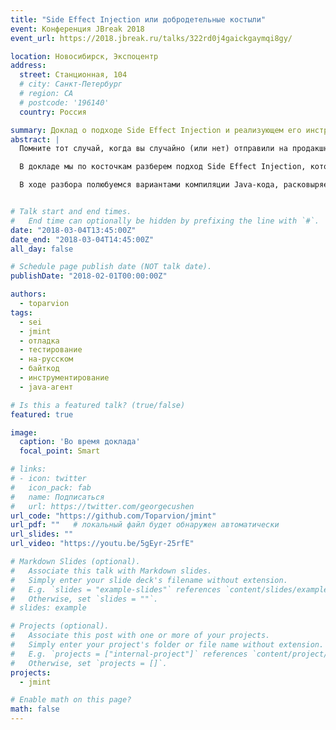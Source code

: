 ```yaml
---
title: "Side Effect Injection или добродетельные костыли"
event: Конференция JBreak 2018
event_url: https://2018.jbreak.ru/talks/322rd0j4gaickgaymqi8gy/

location: Новосибирск, Экспоцентр
address:
  street: Станционная, 104
  # city: Санкт-Петербург
  # region: CA
  # postcode: '196140'
  country: Россия

summary: Доклад о подходе Side Effect Injection и реализующем его инструменте
abstract: |
  Помните тот случай, когда вы случайно (или нет) отправили на продакшн кусочек кода, предназначенный только для теста? Или временно вставили крохотный if’чик, например, с `Thread.sleep()` или логированием для отладки? Знайте, вы не одиноки. Есть куча реальных задач, после решения которых в production частенько уезжает тестовый/отладочный код, превращаясь там в бомбу замедленного действия, попутно преумножая тех.долг и пятно на карме разработчика.

  В докладе мы по косточкам разберем подход Side Effect Injection, который позволит вам внедрять в тестируемое приложение почти любое поведение: задержки, заглушки, логирование, обход безопасности и т.д., но при этом не пачкать репозиторий грязными хаками и даже не пересобирать само приложение.

  В ходе разбора полюбуемся вариантами компиляции Java-кода, расковыряем один кейс модификации байт-кода в JVM, препарируем формальную грамматику Java, а затем поиграем со всем этим на примере реального приложения.


# Talk start and end times.
#   End time can optionally be hidden by prefixing the line with `#`.
date: "2018-03-04T13:45:00Z"
date_end: "2018-03-04T14:45:00Z"
all_day: false

# Schedule page publish date (NOT talk date).
publishDate: "2018-02-01T00:00:00Z"

authors:
  - toparvion
tags:
  - sei
  - jmint
  - отладка
  - тестирование
  - на-русском
  - байткод
  - инструментирование
  - java-агент

# Is this a featured talk? (true/false)
featured: true

image:
  caption: 'Во время доклада'
  focal_point: Smart

# links:
# - icon: twitter
#   icon_pack: fab
#   name: Подписаться
#   url: https://twitter.com/georgecushen
url_code: "https://github.com/Toparvion/jmint"
url_pdf: ""   # локальный файл будет обнаружен автоматически
url_slides: ""
url_video: "https://youtu.be/5gEyr-25rfE"

# Markdown Slides (optional).
#   Associate this talk with Markdown slides.
#   Simply enter your slide deck's filename without extension.
#   E.g. `slides = "example-slides"` references `content/slides/example-slides.md`.
#   Otherwise, set `slides = ""`.
# slides: example

# Projects (optional).
#   Associate this post with one or more of your projects.
#   Simply enter your project's folder or file name without extension.
#   E.g. `projects = ["internal-project"]` references `content/project/deep-learning/index.md`.
#   Otherwise, set `projects = []`.
projects:
  - jmint

# Enable math on this page?
math: false
---
```

